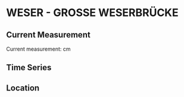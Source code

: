 # WESER - GROSSE WESERBRÜCKE

## Current Measurement

Current measurement: <Value topic="rivers/pegel-online/WESER/GROSSE_WESERBRÜCKE/measurementValue"/> cm

## Time Series

<TimeSeries topic="rivers/pegel-online/WESER/GROSSE_WESERBRÜCKE/measurementValue" period="week" />

## Location

<WorldMap>
  <Marker lat="53.07309717451068" lon="8.80363579099968" labelTopic="rivers/pegel-online/WESER/GROSSE_WESERBRÜCKE" />
</WorldMap>

